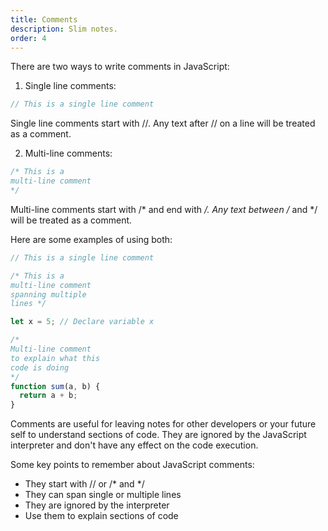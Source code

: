 ```yaml
---
title: Comments
description: Slim notes.
order: 4
---
```


There are two ways to write comments in JavaScript:

1. Single line comments:

```js
// This is a single line comment
```

Single line comments start with //. Any text after // on a line will be treated as a comment.

2. Multi-line comments: 

```js 
/* This is a 
multi-line comment
*/
```

Multi-line comments start with /* and end with */. Any text between /* and */ will be treated as a comment.

Here are some examples of using both:

```js
// This is a single line comment

/* This is a 
multi-line comment
spanning multiple
lines */

let x = 5; // Declare variable x

/*
Multi-line comment
to explain what this
code is doing
*/
function sum(a, b) {
  return a + b;
}
```

Comments are useful for leaving notes for other developers or your future self to understand sections of code. They are ignored by the JavaScript interpreter and don't have any effect on the code execution.

Some key points to remember about JavaScript comments:

- They start with // or /* and */
- They can span single or multiple lines 
- They are ignored by the interpreter
- Use them to explain sections of code
